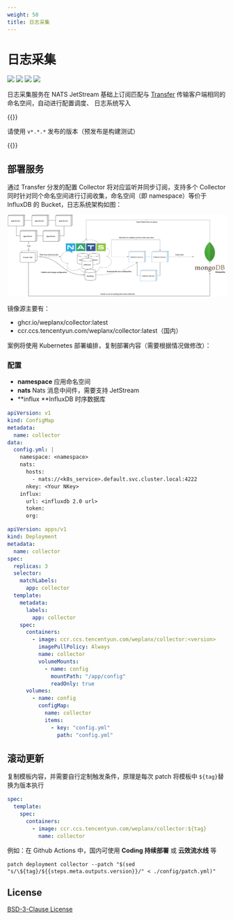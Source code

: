 ```yaml
---
weight: 50
title: 日志采集
---
```


# 日志采集

![](https://img.shields.io/github/go-mod/go-version/weplanx/collector?style=flat-square#crop=0&crop=0&crop=1&crop=1&id=wPnf7&originHeight=20&originWidth=66&originalType=binary&ratio=1&rotation=0&showTitle=false&status=done&style=none&title=)
![](https://goreportcard.com/badge/github.com/weplanx/collector?style=flat-square#crop=0&crop=0&crop=1&crop=1&id=gLJAg&originHeight=20&originWidth=88&originalType=binary&ratio=1&rotation=0&showTitle=false&status=done&style=none&title=)
![](https://img.shields.io/github/v/release/weplanx/collector.svg?style=flat-square#crop=0&crop=0&crop=1&crop=1&id=bYsmp&originHeight=20&originWidth=94&originalType=binary&ratio=1&rotation=0&showTitle=false&status=done&style=none&title=)
![](https://img.shields.io/github/license/weplanx/collector?style=flat-square#crop=0&crop=0&crop=1&crop=1&id=yUFDl&originHeight=20&originWidth=134&originalType=binary&ratio=1&rotation=0&showTitle=false&status=done&style=none&title=)

日志采集服务在 NATS JetStream 基础上订阅匹配与 [Transfer](https://github.com/weplanx/transfer) 传输客户端相同的命名空间，自动进行配置调度、 日志系统写入

{{<hint info>}}

请使用 `v*.*.*` 发布的版本（预发布是构建测试）

{{</hint>}}

## 部署服务

通过 Transfer 分发的配置 Collector 将对应监听并同步订阅，支持多个 Collector 同时针对同个命名空间进行订阅收集，命名空间（即 namespace）等价于 InfluxDB 的 Bucket，日志系统架构如图：

![](日志采集.png)

镜像源主要有：

- ghcr.io/weplanx/collector:latest
- ccr.ccs.tencentyun.com/weplanx/collector:latest（国内）

案例将使用 Kubernetes 部署编排，复制部署内容（需要根据情况做修改）：

### 配置

- **namespace** 应用命名空间
- **nats** Nats 消息中间件，需要支持 JetStream
- **influx **InfluxDB 时序数据库

```yaml
apiVersion: v1
kind: ConfigMap
metadata:
  name: collector
data:
  config.yml: |
    namespace: <namespace>
    nats:
      hosts:
        - nats://<k8s_service>.default.svc.cluster.local:4222
      nkey: <Your NKey>
    influx:
      url: <influxdb 2.0 url>
      token: 
      org:
```

```yaml
apiVersion: apps/v1
kind: Deployment
metadata:
  name: collector
spec:
  replicas: 3
  selector:
    matchLabels:
      app: collector
  template:
    metadata:
      labels:
        app: collector
    spec:
      containers:
        - image: ccr.ccs.tencentyun.com/weplanx/collector:<version>
          imagePullPolicy: Always
          name: collector
          volumeMounts:
            - name: config
              mountPath: "/app/config"
              readOnly: true
      volumes:
        - name: config
          configMap:
            name: collector
            items:
              - key: "config.yml"
                path: "config.yml"
```

## 滚动更新

复制模板内容，并需要自行定制触发条件，原理是每次 patch 将模板中 `${tag}`替换为版本执行

```yaml
spec:
  template:
    spec:
      containers:
        - image: ccr.ccs.tencentyun.com/weplanx/collector:${tag}
          name: collector
```

例如：在 Github Actions 中，国内可使用 **Coding 持续部署** 或 **云效流水线** 等

```shell
patch deployment collector --patch "$(sed "s/\${tag}/${{steps.meta.outputs.version}}/" < ./config/patch.yml)"
```

## License

[BSD-3-Clause License](https://github.com/weplanx/collector/blob/main/LICENSE)

